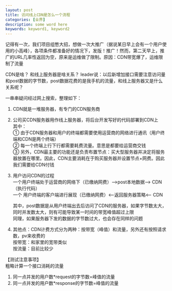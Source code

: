 ```yaml
---
layout: post
title: 访问线上CDN是怎么一个流程
categories: [业界]
description: some word here
keywords: keyword1, keyword2
---
```


记得有一次，我们项目组憋大招，想做一次大推广（据说某日早上会有一个用户使用的小高峰），各项条件都准备好的情况下，发版！推广！然而，第二天早上，推广的URL几率性返回为空，原来是运维做了限制。原因：CDN带宽爆了，运维限制了流量

CDN是啥？
和线上服务器是啥关系？
leader说：以后新增加接口需要注意访问量和post数据的字节数，post数据花费的是我手机的流量，和线上服务器又是什么关系呢？

一串串疑问经过网上搜索，整理如下：

1. CDN就是一堆服务器，有专门的CDN服务商

2. 公司买CDN服务器用作线上服务器，将后台开发写好的代码部署到CDN上  
    其中：  
    ① 由于CDN服务器和用户的终端都需要使用运营商的网络进行通讯（用户终端和CDN是两个终端）  
    ② 每一个终端上行下行都需要耗费流量。意思是都要给运营商交钱  
    ③ 另外，CDN最主要的功能还是负责布置节点：买大型服务器并决定将服务器放置在哪里。因此，CDN主要消耗在于购买服务器并设置节点+网费。因此我们需要给CDN付钱  
    

3. 用户访问CDN的过程  
     一个用户终端处于运营商的网络下（已缴纳网费）——>post本地数据——> CDN（执行代码）  
     一个 用户终端的客户端进行展现（已缴纳网费）<——返回服务器策略<—— CDN  
    
     其中，post数据是从用户终端出去后访问了CDN的服务器，如果字节数太大，同时并发数太大，则有可能导致某一时间的带宽峰值超过上限  
     同理，如果服务器下发的数据的字节数过大，也会存在同样的问题  

4. 其他点：CDN计费方式分为两种：按带宽（峰值）和流量，另外还有按照请求数，pv来收费的  
     按带宽：和家里的宽带类似  
     按流量：目前比较少  
 
【测试注意事项】  
粗略计算一个接口消耗的流量  
1. 同一点并发的用户数*request的字节数=峰值的流量  
2. 同一点并发的用户数*response的字节数=峰值的流量  

